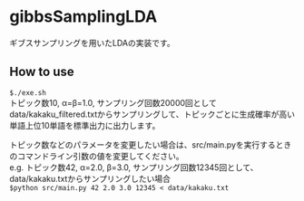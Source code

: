 gibbsSamplingLDA
================

ギブスサンプリングを用いたLDAの実装です。

## How to use
`$./exe.sh`  
トピック数10, α=β=1.0, サンプリング回数20000回としてdata/kakaku_filtered.txtからサンプリングして、トピックごとに生成確率が高い単語上位10単語を標準出力に出力します。

トピック数などのパラメータを変更したい場合は、src/main.pyを実行するときのコマンドライン引数の値を変更してください。  
e.g. トピック数42, α=2.0, β=3.0, サンプリング回数12345回として、data/kakaku.txtからサンプリングしたい場合  
`$python src/main.py 42 2.0 3.0 12345 < data/kakaku.txt`
